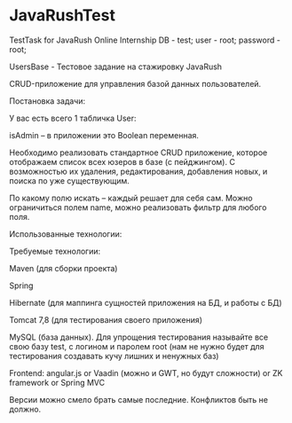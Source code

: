 # JavaRushTest
TestTask for JavaRush Online Internship
DB - test;
user - root;
password - root;

UsersBase - Тестовое задание на стажировку JavaRush

CRUD-приложение для управления базой данных пользователей.

Постановка задачи:

У вас есть всего 1 табличка User:

isAdmin – в приложении это Boolean переменная.

Необходимо реализовать стандартное CRUD приложение, которое отображаем список всех юзеров в базе (с пейджингом). С возможностью их удаления, редактирования, добавления новых, и поиска по уже существующим.

По какому полю искать – каждый решает для себя сам. Можно ограничиться полем name, можно реализовать фильтр для любого поля.

Использованные технологии:

Требуемые технологии:

Maven (для сборки проекта)

Spring

Hibernate (для маппинга сущностей приложения на БД, и работы с БД)

Tomcat 7,8 (для тестирования своего приложения)

MySQL (база данных). Для упрощения тестирования называйте все свою базу test, с логином и паролем root (нам не нужно будет для тестирования создавать кучу лишних и ненужных баз)

Frontend: angular.js or Vaadin (можно и GWT, но будут сложности) or ZK framework or Spring MVC

Версии можно смело брать самые последние. Конфликтов быть не должно.
